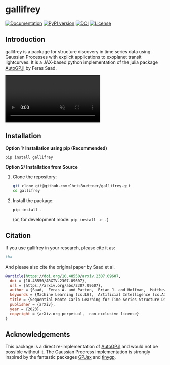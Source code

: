 # gallifrey
[![Documentation](https://img.shields.io/badge/docs-main-red.svg)](https://chrisboettner.github.io/gallifrey/)
[![PyPI version](https://badge.fury.io/py/gallifrey.svg)](https://pypi.org/project/gallifrey/)
[![DOI](https://zenodo.org/badge/DOI/tba.svg)](https://doi.org/10.000)
[![License](https://img.shields.io/badge/License-Apache%202.0-white.svg)](https://opensource.org/licenses/Apache-2.0)

## Introduction

gallifrey is a package for structure discovery in time series data using Gaussian Processes with explicit applications to exoplanet transit lightcurves. 
It is a JAX-based python implementation of the julia package [AutoGP.jl](https://probsys.github.io/AutoGP.jl/stable/index.html) by Feras Saad.

<video autoplay muted loop>
    <source src="./assets/transit_animation.webm">
</video>

## Installation

**Option 1:  Installation using pip (Recommended)**

```bash
pip install gallifrey
```

**Option 2: Installation from Source**

1.  Clone the repository:

    ```bash
    git clone git@github.com:ChrisBoettner/gallifrey.git
    cd gallifrey
    ```

2.  Install the package:

    ```bash
    pip install .
    ```
    (or, for development mode: `pip install -e .`)

## Citation

If you use gallifrey in your research, please cite it as:

```bibtex
tba
```
And please also cite the original paper by Saad et al.

```bibtex
@article{https://doi.org/10.48550/arxiv.2307.09607,
  doi = {10.48550/ARXIV.2307.09607},
  url = {https://arxiv.org/abs/2307.09607},
  author = {Saad,  Feras A. and Patton,  Brian J. and Hoffman,  Matthew D. and Saurous,  Rif A. and Mansinghka,  Vikash K.},
  keywords = {Machine Learning (cs.LG),  Artificial Intelligence (cs.AI),  Methodology (stat.ME),  Machine Learning (stat.ML),  FOS: Computer and information sciences,  FOS: Computer and information sciences},
  title = {Sequential Monte Carlo Learning for Time Series Structure Discovery},
  publisher = {arXiv},
  year = {2023},
  copyright = {arXiv.org perpetual,  non-exclusive license}
}
```

## Acknowledgements
This package is a direct re-implementation of [AutoGP.jl](https://probsys.github.io/AutoGP.jl/stable/index.html) and would not be possible without it. 
The Gaussian Procress implementation is strongly inspired by the fantastic packages [GPJax](https://docs.jaxgaussianprocesses.com/) and [tinygp](https://tinygp.readthedocs.io/en/stable/).